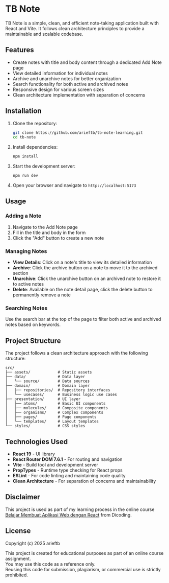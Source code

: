 # TB Note

TB Note is a simple, clean, and efficient note-taking application built with React and Vite. It follows clean architecture principles to provide a maintainable and scalable codebase.

## Features

- Create notes with title and body content through a dedicated Add Note page
- View detailed information for individual notes
- Archive and unarchive notes for better organization
- Search functionality for both active and archived notes
- Responsive design for various screen sizes
- Clean architecture implementation with separation of concerns

## Installation

1. Clone the repository:
   ```bash
   git clone https://github.com/arieftb/tb-note-learning.git
   cd tb-note
   ```

2. Install dependencies:
   ```bash
   npm install
   ```

3. Start the development server:
   ```bash
   npm run dev
   ```

4. Open your browser and navigate to `http://localhost:5173`

## Usage

### Adding a Note

1. Navigate to the Add Note page
2. Fill in the title and body in the form
3. Click the "Add" button to create a new note

### Managing Notes

- **View Details**: Click on a note's title to view its detailed information
- **Archive**: Click the archive button on a note to move it to the archived section
- **Unarchive**: Click the unarchive button on an archived note to restore it to active notes
- **Delete**: Available on the note detail page, click the delete button to permanently remove a note

### Searching Notes
Use the search bar at the top of the page to filter both active and archived notes based on keywords.

## Project Structure

The project follows a clean architecture approach with the following structure:

```
src/
├── assets/            # Static assets
├── data/              # Data layer
│   └── source/        # Data sources
├── domain/            # Domain layer
│   ├── repositories/  # Repository interfaces
│   └── usecases/      # Business logic use cases
├── presentation/      # UI layer
│   ├── atoms/         # Basic UI components
│   ├── molecules/     # Composite components
│   ├── organisms/     # Complex components
│   ├── pages/         # Page components
│   └── templates/     # Layout templates
└── styles/            # CSS styles
```

## Technologies Used

- **React 19** - UI library
- **React Router DOM 7.6.1** - For routing and navigation
- **Vite** - Build tool and development server
- **PropTypes** - Runtime type checking for React props
- **ESLint** - For code linting and maintaining code quality
- **Clean Architecture** - For separation of concerns and maintainability

## Disclaimer

This project is used as part of my learning process in the online course [Belajar Membuat Aplikasi Web dengan React](https://www.dicoding.com/academies/403-belajar-membuat-aplikasi-web-dengan-react) from Dicoding.

## License

Copyright (c) 2025 arieftb

This project is created for educational purposes as part of an online course assignment.  
You may use this code as a reference only.  
Reusing this code for submission, plagiarism, or commercial use is strictly prohibited.
